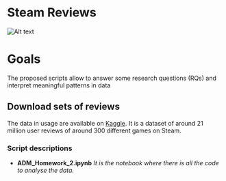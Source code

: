 # Steam Reviews 

![Alt text](https://camo.githubusercontent.com/b09870e49515c8c43bb50b698bc76d9e8cb484d0b93756cb1d1c0bf6f254a528/68747470733a2f2f7777772e766f7274657a2e6e65742f636f6e74656e7474656c6c65722e7068703f63743d6e65777326616374696f6e3d66696c652669643d3138363533)


# Goals
The proposed scripts allow  to answer some research questions (RQs)  and interpret meaningful patterns in data  

## Download sets of reviews
The data in usage are available on [Kaggle](https://www.kaggle.com/najzeko/steam-reviews-2021).
It is a dataset of around 21 million user reviews of around 300 different games on Steam.

### Script descriptions

- **ADM_Homework_2.ipynb**
*It is the notebook where there is all the code to analyse the data.*
